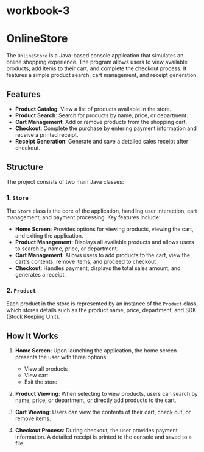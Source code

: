 # workbook-3
# OnlineStore

The `OnlineStore` is a Java-based console application that simulates an online shopping experience. The program allows users to view available products, add items to their cart, and complete the checkout process. It features a simple product search, cart management, and receipt generation.

## Features

- **Product Catalog**: View a list of products available in the store.
- **Product Search**: Search for products by name, price, or department.
- **Cart Management**: Add or remove products from the shopping cart.
- **Checkout**: Complete the purchase by entering payment information and receive a printed receipt.
- **Receipt Generation**: Generate and save a detailed sales receipt after checkout.

## Structure

The project consists of two main Java classes:

### 1. `Store`
The `Store` class is the core of the application, handling user interaction, cart management, and payment processing. Key features include:

- **Home Screen**: Provides options for viewing products, viewing the cart, and exiting the application.
- **Product Management**: Displays all available products and allows users to search by name, price, or department.
- **Cart Management**: Allows users to add products to the cart, view the cart's contents, remove items, and proceed to checkout.
- **Checkout**: Handles payment, displays the total sales amount, and generates a receipt.

### 2. `Product`
Each product in the store is represented by an instance of the `Product` class, which stores details such as the product name, price, department, and SDK (Stock Keeping Unit).

## How It Works

1. **Home Screen**: Upon launching the application, the home screen presents the user with three options:
   - View all products
   - View cart
   - Exit the store

2. **Product Viewing**: When selecting to view products, users can search by name, price, or department, or directly add products to the cart.

3. **Cart Viewing**: Users can view the contents of their cart, check out, or remove items.

4. **Checkout Process**: During checkout, the user provides payment information. A detailed receipt is printed to the console and saved to a file.

